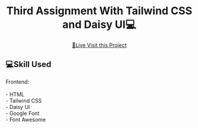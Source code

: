 <h1 align="center" style="font-weight: bolder;">Third Assignment With Tailwind CSS and Daisy UI💻</h1>

<p align="center">
<a href="https://mehedi752.github.io/Assignment-03/">📱Live Visit this Project</a>
</p> 

<h2 id="technologies" style="font-weight: bolder;">💻Skill Used</h2>
Frontend: <br> <br>
- HTML <br>
- Tailwind CSS <br>
- Daisy UI <br>
- Google Font <br>
- Font Awesome <br>
